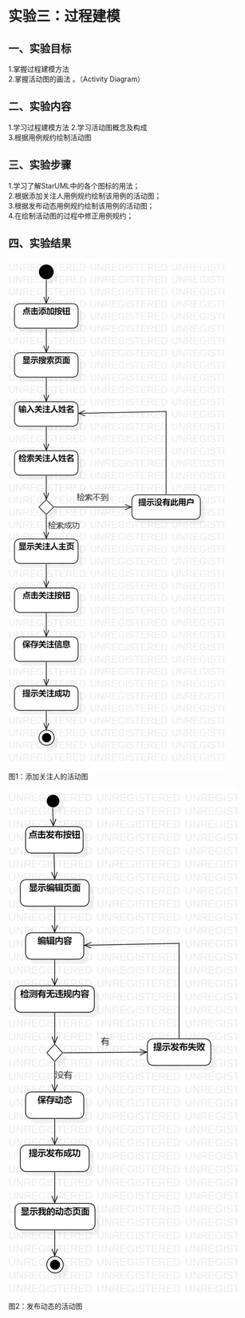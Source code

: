 # 实验三：过程建模  

## 一、实验目标  

1.掌握过程建模方法  
2.掌握活动图的画法 。（Activity Diagram）

## 二、实验内容  

1.学习过程建模方法
2.学习活动图概念及构成  
3.根据用例规约绘制活动图  

## 三、实验步骤  
1.学习了解StarUML中的各个图标的用法；  
2.根据添加关注人用例规约绘制该用例的活动图；  
3.根据发布动态用例规约绘制该用例的活动图；  
4.在绘制活动图的过程中修正用例规约；  

## 四、实验结果  

![添加关注人的活动图](./lab3_model1.jpg)  
图1：添加关注人的活动图  

![发布动态的活动图](./lab3_model2.jpg)  
图2：发布动态的活动图  